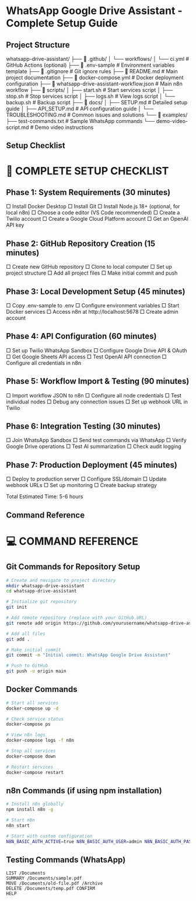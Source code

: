 # WhatsApp Google Drive Assistant - Complete Setup Guide

## Project Structure

whatsapp-drive-assistant/
├── 📁 .github/
│   └── workflows/
│       └── ci.yml                    # GitHub Actions (optional)
├── 📄 .env-sample                    # Environment variables template
├── 📄 .gitignore                     # Git ignore rules
├── 📄 README.md                      # Main project documentation
├── 📄 docker-compose.yml             # Docker deployment configuration
├── 📄 whatsapp-drive-assistant-workflow.json  # Main n8n workflow
├── 📁 scripts/
│   ├── start.sh                      # Start services script
│   ├── stop.sh                       # Stop services script
│   ├── logs.sh                       # View logs script
│   └── backup.sh                     # Backup script
├── 📁 docs/
│   ├── SETUP.md                      # Detailed setup guide
│   ├── API_SETUP.md                  # API configuration guide
│   └── TROUBLESHOOTING.md            # Common issues and solutions
└── 📁 examples/
    ├── test-commands.txt             # Sample WhatsApp commands
    └── demo-video-script.md          # Demo video instructions


## Setup Checklist

# 🚀 COMPLETE SETUP CHECKLIST

## Phase 1: System Requirements (30 minutes)
□ Install Docker Desktop
□ Install Git
□ Install Node.js 18+ (optional, for local n8n)
□ Choose a code editor (VS Code recommended)
□ Create a Twilio account
□ Create a Google Cloud Platform account
□ Get an OpenAI API key

## Phase 2: GitHub Repository Creation (15 minutes)
□ Create new GitHub repository
□ Clone to local computer
□ Set up project structure
□ Add all project files
□ Make initial commit and push

## Phase 3: Local Development Setup (45 minutes)
□ Copy .env-sample to .env
□ Configure environment variables
□ Start Docker services
□ Access n8n at http://localhost:5678
□ Create admin account

## Phase 4: API Configuration (60 minutes)
□ Set up Twilio WhatsApp Sandbox
□ Configure Google Drive API & OAuth
□ Get Google Sheets API access
□ Test OpenAI API connection
□ Configure all credentials in n8n

## Phase 5: Workflow Import & Testing (90 minutes)
□ Import workflow JSON to n8n
□ Configure all node credentials
□ Test individual nodes
□ Debug any connection issues
□ Set up webhook URL in Twilio

## Phase 6: Integration Testing (30 minutes)
□ Join WhatsApp Sandbox
□ Send test commands via WhatsApp
□ Verify Google Drive operations
□ Test AI summarization
□ Check audit logging

## Phase 7: Production Deployment (45 minutes)
□ Deploy to production server
□ Configure SSL/domain
□ Update webhook URLs
□ Set up monitoring
□ Create backup strategy

Total Estimated Time: 5-6 hours


## Command Reference

# 💻 COMMAND REFERENCE

## Git Commands for Repository Setup
```bash
# Create and navigate to project directory
mkdir whatsapp-drive-assistant
cd whatsapp-drive-assistant

# Initialize git repository
git init

# Add remote repository (replace with your GitHub URL)
git remote add origin https://github.com/yourusername/whatsapp-drive-assistant.git

# Add all files
git add .

# Make initial commit
git commit -m "Initial commit: WhatsApp Google Drive Assistant"

# Push to GitHub
git push -u origin main
```

## Docker Commands
```bash
# Start all services
docker-compose up -d

# Check service status
docker-compose ps

# View n8n logs
docker-compose logs -f n8n

# Stop all services
docker-compose down

# Restart services
docker-compose restart
```

## n8n Commands (if using npm installation)
```bash
# Install n8n globally
npm install n8n -g

# Start n8n
n8n start

# Start with custom configuration
N8N_BASIC_AUTH_ACTIVE=true N8N_BASIC_AUTH_USER=admin N8N_BASIC_AUTH_PASSWORD=yourpassword n8n start
```

## Testing Commands (WhatsApp)
```
LIST /Documents
SUMMARY /Documents/sample.pdf
MOVE /Documents/old-file.pdf /Archive
DELETE /Documents/temp.pdf CONFIRM
HELP
```

